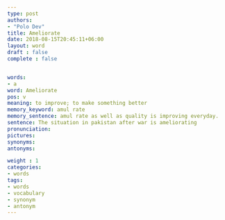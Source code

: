 ```yaml
---
type: post
authors:
- "Polo Dev"
title: Ameliorate
date: 2018-08-15T20:45:11+06:00
layout: word
draft : false
complete : false


words:
- a
word: Ameliorate
pos: v
meaning: to improve; to make something better
memory_keyword: amul rate
memory_sentence: amul rate as well as quality is improving everyday.
sentence: The situation in pakistan after war is ameliorating
pronunciation:
pictures:
synonyms:
antonyms:

weight : 1
categories:
- words
tags:
- words
- vocabulary
- synonym
- antonym
---
```

